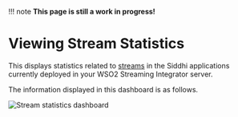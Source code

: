 !!! note
    **This page is still a work in progress!**
    
# Viewing Stream Statistics

This displays statistics related to [streams](https://siddhi.io/en/v5.1/docs/query-guide/#stream) in the Siddhi applications currently deployed in your WSO2 Streaming Integrator server.

The information displayed in this dashboard is as follows.

![Stream statistics dashboard](../images/streaming-integrator-grafana-dashboard/stream_statistics_dashboard.png)